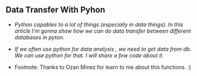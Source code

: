 ## Data Transfer With Pyhon

* *Python capables to a lot of things (especially in data things). In this article I'm gonna show how we can do data transfer between different databases in pyton.*  
* *If we often use python for data analysis , we need to get data from db. We can use python for that. I will share a few code about it.* 

* Footnote: Thanks to Ozan Minez for learn to me about this functions. :) 








